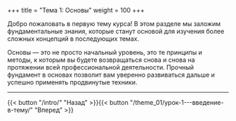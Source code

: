 +++
title = "Тема 1: Основы"
weight = 100
+++

Добро пожаловать в первую тему курса! В этом разделе мы заложим фундаментальные знания, которые станут основой для изучения более сложных концепций в последующих темах.

Основы — это не просто начальный уровень, это те принципы и методы, к которым вы будете возвращаться снова и снова на протяжении всей профессиональной деятельности. Прочный фундамент в основах позволит вам уверенно развиваться дальше и успешно применять продвинутые техники.

---

{{< button "/intro/" "Назад" >}}{{< button "/theme_01/урок-1---введение-в-тему/" "Вперед" >}}